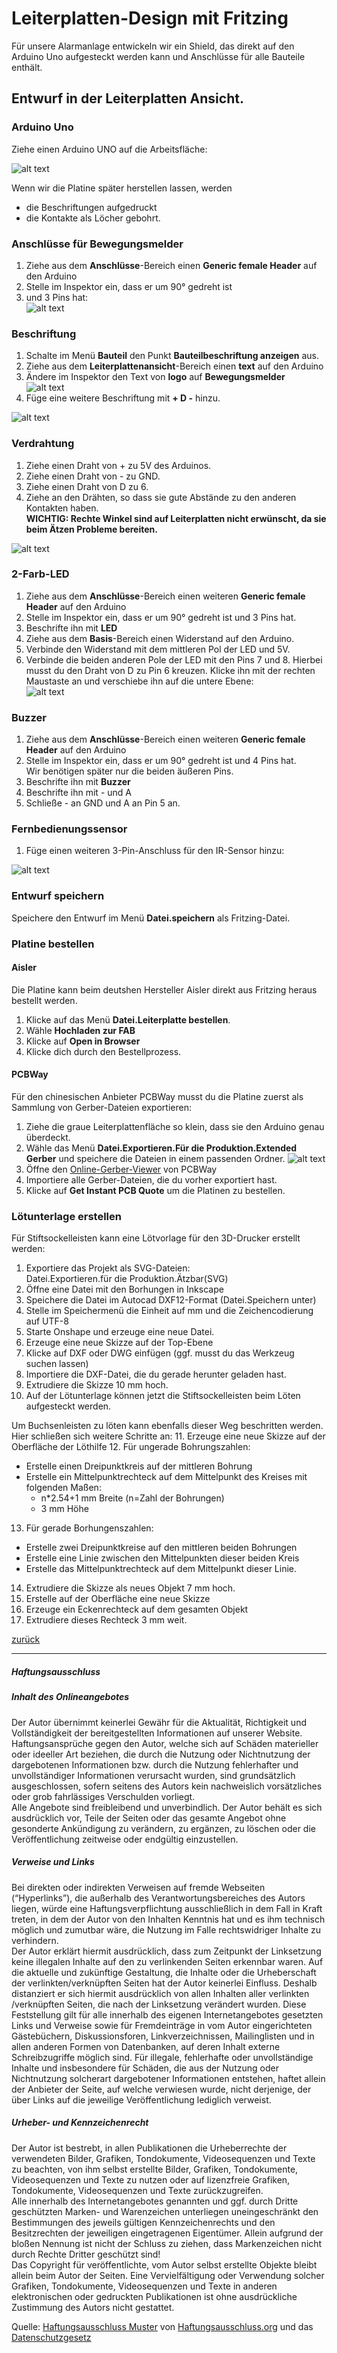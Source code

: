 <link rel="stylesheet" href="https://hi2272.github.io/StyleMD.css">

# Leiterplatten-Design mit Fritzing
Für unsere Alarmanlage entwickeln wir ein Shield, das direkt auf den Arduino Uno aufgesteckt werden kann und Anschlüsse für alle Bauteile enthält.

## Entwurf in der Leiterplatten Ansicht.
### Arduino Uno
Ziehe einen Arduino UNO auf die Arbeitsfläche:  

![alt text](2024-11-03_08-23.png)  

Wenn wir die Platine später herstellen lassen, werden 
- die Beschriftungen aufgedruckt
- die Kontakte als Löcher gebohrt.
### Anschlüsse für Bewegungsmelder
1.  Ziehe aus dem **Anschlüsse**-Bereich einen **Generic female Header** auf den Arduino
2.  Stelle im Inspektor ein, dass er um 90° gedreht ist
3.  und 3 Pins hat:  
![alt text](2024-11-03_08-30.png)  
### Beschriftung
1. Schalte im Menü **Bauteil** den Punkt **Bauteilbeschriftung anzeigen** aus.
2. Ziehe aus dem **Leiterplattenansicht**-Bereich einen **text** auf den Arduino
3. Ändere im Inspektor den Text von **logo** auf **Bewegungsmelder**  
![alt text](2024-11-03_08-36.png)  
4.  Füge eine weitere Beschriftung mit **+ D -** hinzu.  
   
![alt text](2024-11-03_08-39.png)
### Verdrahtung
1. Ziehe einen Draht von + zu 5V des Arduinos.
2. Ziehe einen Draht von - zu GND.
3. Ziehe einen Draht von D zu 6.
4. Ziehe an den Drähten, so dass sie gute Abstände zu den anderen Kontakten haben.    
**WICHTIG: Rechte Winkel sind auf Leiterplatten nicht erwünscht, da sie beim Ätzen Probleme bereiten.**   

![alt text](2024-11-03_08-44.png)
### 2-Farb-LED
1.  Ziehe aus dem **Anschlüsse**-Bereich einen weiteren **Generic female Header** auf den Arduino
2.  Stelle im Inspektor ein, dass er um 90° gedreht ist und 3 Pins hat.
3.  Beschrifte ihn mit **LED**
4.  Ziehe aus dem **Basis**-Bereich einen Widerstand auf den Arduino.
5.  Verbinde den Widerstand mit dem mittleren Pol der LED und 5V.
6.  Verbinde die beiden anderen Pole der LED mit den Pins 7 und 8. 
Hierbei musst du den Draht von D zu Pin 6 kreuzen. Klicke ihn mit der rechten Maustaste an und verschiebe ihn auf die untere Ebene:  
![alt text](2024-11-03_08-52.png)  
### Buzzer
1. Ziehe aus dem **Anschlüsse**-Bereich einen weiteren **Generic female Header** auf den Arduino
2.  Stelle im Inspektor ein, dass er um 90° gedreht ist und 4 Pins hat.  
Wir benötigen später nur die beiden äußeren Pins.
3.  Beschrifte ihn mit **Buzzer**
4.  Beschrifte ihn mit - und A
5.  Schließe - an GND und A an Pin 5 an.


### Fernbedienungssensor
1. Füge einen weiteren 3-Pin-Anschluss für den IR-Sensor hinzu:   

![alt text](2024-11-03_09-04.png)  
### Entwurf speichern
Speichere den Entwurf im Menü **Datei.speichern** als Fritzing-Datei.
### Platine bestellen
#### Aisler
Die Platine kann beim deutshen Hersteller Aisler direkt aus Fritzing heraus bestellt werden.
1. Klicke auf das Menü **Datei.Leiterplatte bestellen**.
2. Wähle **Hochladen zur FAB**
3. Klicke auf **Open in Browser**
4. Klicke dich durch den Bestellprozess.

#### PCBWay
Für den chinesischen Anbieter PCBWay musst du die Platine zuerst als Sammlung von Gerber-Dateien exportieren:

1. Ziehe die graue Leiterplattenfläche so klein, dass sie den Arduino genau überdeckt.
2. Wähle das Menü **Datei.Exportieren.Für die Produktion.Extended Gerber** und speichere die Dateien in einem passenden Ordner.
![alt text](2024-11-03_09-08.png)  
3. Öffne den [Online-Gerber-Viewer](https://www.pcbway.com/project/OnlineGerberViewer.html) von PCBWay
4. Importiere alle Gerber-Dateien, die du vorher exportiert hast.
5. Klicke auf **Get Instant PCB Quote** um die Platinen zu bestellen.

### Lötunterlage erstellen
Für Stiftsockelleisten kann eine Lötvorlage für den 3D-Drucker erstellt werden:

1. Exportiere das Projekt als SVG-Dateien:  
Datei.Exportieren.für die Produktion.Ätzbar(SVG)
2. Öffne eine Datei mit den Borhungen in Inkscape
3. Speichere die Datei im Autocad DXF12-Format (Datei.Speichern unter)
4. Stelle im Speichermenü die Einheit auf mm und die Zeichencodierung auf UTF-8
5. Starte Onshape und erzeuge eine neue Datei.
6. Erzeuge eine neue Skizze auf der Top-Ebene
7. Klicke auf DXF oder DWG einfügen (ggf. musst du das Werkzeug suchen lassen)
8. Importiere die DXF-Datei, die du gerade herunter geladen hast.
9. Extrudiere die Skizze 10 mm hoch.
10. Auf der Lötunterlage können jetzt die Stiftsockelleisten beim Löten aufgesteckt werden.

Um Buchsenleisten zu löten kann ebenfalls dieser Weg beschritten werden. Hier schließen sich weitere Schritte an:
11. Erzeuge eine neue Skizze auf der Oberfläche der Löthilfe
12. Für ungerade Bohrungszahlen:   
- Erstelle einen Dreipunktkreis auf der mittleren Bohrung
- Erstelle ein Mittelpunktrechteck auf dem Mittelpunkt des Kreises mit folgenden Maßen:  
  - n*2.54+1 mm Breite (n=Zahl der Bohrungen)
  - 3 mm Höhe
13. Für gerade Borhungenszahlen:
- Erstelle zwei Dreipunktkreise auf den mittleren beiden Bohrungen
- Erstelle eine Linie zwischen den Mittelpunkten dieser beiden Kreis
- Erstelle das Mittelpunktrechteck auf dem Mittelpunkt dieser Linie.

14. Extrudiere die Skizze als neues Objekt 7 mm hoch.
15. Erstelle auf der Oberfläche eine neue Skizze
16. Erzeuge ein Eckenrechteck auf dem gesamten Objekt
17. Extrudiere dieses Rechteck 3 mm weit.

[zurück](../../index.html)   

---

<footer >

<h5>Haftungsausschluss</h5>
  <h5>Inhalt des Onlineangebotes</h5>
  <p>Der Autor übernimmt keinerlei Gewähr für die Aktualität, Richtigkeit und Vollständigkeit der bereitgestellten Informationen auf unserer Website. Haftungsansprüche gegen den Autor, welche sich auf Schäden materieller oder ideeller Art beziehen, die durch die Nutzung oder Nichtnutzung der dargebotenen Informationen bzw. durch die Nutzung fehlerhafter und unvollständiger Informationen verursacht wurden, sind grundsätzlich ausgeschlossen, sofern seitens des Autors kein nachweislich vorsätzliches oder grob fahrlässiges Verschulden vorliegt.<br>
  Alle Angebote sind freibleibend und unverbindlich. Der Autor behält es sich ausdrücklich vor, Teile der Seiten oder das gesamte Angebot ohne gesonderte Ankündigung zu verändern, zu ergänzen, zu löschen oder die Veröffentlichung zeitweise oder endgültig einzustellen.</p>
  <h5>Verweise und Links</h5>
  <p>Bei direkten oder indirekten Verweisen auf fremde Webseiten (“Hyperlinks”), die außerhalb des Verantwortungsbereiches des Autors liegen, würde eine Haftungsverpflichtung ausschließlich in dem Fall in Kraft treten, in dem der Autor von den Inhalten Kenntnis hat und es ihm technisch möglich und zumutbar wäre, die Nutzung im Falle rechtswidriger Inhalte zu verhindern.<br>
  Der Autor erklärt hiermit ausdrücklich, dass zum Zeitpunkt der Linksetzung keine illegalen Inhalte auf den zu verlinkenden Seiten erkennbar waren. Auf die aktuelle und zukünftige Gestaltung, die Inhalte oder die Urheberschaft der verlinkten/verknüpften Seiten hat der Autor keinerlei Einfluss. Deshalb distanziert er sich hiermit ausdrücklich von allen Inhalten aller verlinkten /verknüpften Seiten, die nach der Linksetzung verändert wurden. Diese Feststellung gilt für alle innerhalb des eigenen Internetangebotes gesetzten Links und Verweise sowie für Fremdeinträge in vom Autor eingerichteten Gästebüchern, Diskussionsforen, Linkverzeichnissen, Mailinglisten und in allen anderen Formen von Datenbanken, auf deren Inhalt externe Schreibzugriffe möglich sind. Für illegale, fehlerhafte oder unvollständige Inhalte und insbesondere für Schäden, die aus der Nutzung oder Nichtnutzung solcherart dargebotener Informationen entstehen, haftet allein der Anbieter der Seite, auf welche verwiesen wurde, nicht derjenige, der über Links auf die jeweilige Veröffentlichung lediglich verweist.</p>
  <h5>Urheber- und Kennzeichenrecht</h5>
  <p>Der Autor ist bestrebt, in allen Publikationen die Urheberrechte der verwendeten Bilder, Grafiken, Tondokumente, Videosequenzen und Texte zu beachten, von ihm selbst erstellte Bilder, Grafiken, Tondokumente, Videosequenzen und Texte zu nutzen oder auf lizenzfreie Grafiken, Tondokumente, Videosequenzen und Texte zurückzugreifen.<br>
  Alle innerhalb des Internetangebotes genannten und ggf. durch Dritte geschützten Marken- und Warenzeichen unterliegen uneingeschränkt den Bestimmungen des jeweils gültigen Kennzeichenrechts und den Besitzrechten der jeweiligen eingetragenen Eigentümer. Allein aufgrund der bloßen Nennung ist nicht der Schluss zu ziehen, dass Markenzeichen nicht durch Rechte Dritter geschützt sind!<br>
  Das Copyright für veröffentlichte, vom Autor selbst erstellte Objekte bleibt allein beim Autor der Seiten. Eine Vervielfältigung oder Verwendung solcher Grafiken, Tondokumente, Videosequenzen und Texte in anderen elektronischen oder gedruckten Publikationen ist ohne ausdrückliche Zustimmung des Autors nicht gestattet.</p>

Quelle: <a href="http://www.haftungsausschluss-vorlage.de/">Haftungsausschluss Muster</a> von <a href="http://www.haftungsausschluss.org/">Haftungsausschluss.org</a> und das <a href="http://www.dsgvo-gesetz.de/">Datenschutzgesetz</a>

</footer>



